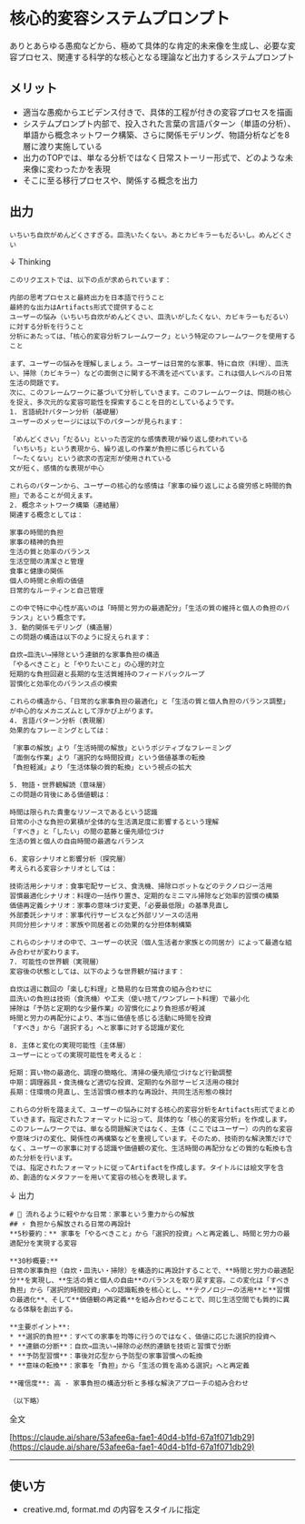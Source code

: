 # 核心的変容システムプロンプト

ありとあらゆる愚痴などから、極めて具体的な肯定的未来像を生成し、必要な変容プロセス、関連する科学的な核心となる理論など出力するシステムプロンプト


## メリット

* 適当な愚痴からエビデンス付きで、具体的工程が付きの変容プロセスを描画
* システムプロンプト内部で、投入された言葉の言語パターン（単語の分析）、単語から概念ネットワーク構築、さらに関係モデリング、物語分析などを8層に渡り実施している
* 出力のTOPでは、単なる分析ではなく日常ストーリー形式で、どのような未来像に変わったかを表現
* そこに至る移行プロセスや、関係する概念を出力

## 出力

```
いちいち自炊がめんどくさすぎる。皿洗いたくない。あとカビキラーもだるいし。めんどくさい
```

↓ Thinking

```
このリクエストでは、以下の点が求められています：

内部の思考プロセスと最終出力を日本語で行うこと
最終的な出力はArtifacts形式で提供すること
ユーザーの悩み（いちいち自炊がめんどくさい、皿洗いがしたくない、カビキラーもだるい）に対する分析を行うこと
分析にあたっては、「核心的変容分析フレームワーク」という特定のフレームワークを使用すること

まず、ユーザーの悩みを理解しましょう。ユーザーは日常的な家事、特に自炊（料理）、皿洗い、掃除（カビキラー）などの面倒さに関する不満を述べています。これは個人レベルの日常生活の問題です。
次に、このフレームワークに基づいて分析していきます。このフレームワークは、問題の核心を捉え、多次元的な変容可能性を探索することを目的としているようです。
1. 言語統計パターン分析（基礎層）
ユーザーのメッセージには以下のパターンが見られます：

「めんどくさい」「だるい」といった否定的な感情表現が繰り返し使われている
「いちいち」という表現から、繰り返しの作業が負担に感じられている
「〜たくない」という欲求の否定形が使用されている
文が短く、感情的な表現が中心

これらのパターンから、ユーザーの核心的な感情は「家事の繰り返しによる疲労感と時間的負担」であることが伺えます。
2. 概念ネットワーク構築（連結層）
関連する概念としては：

家事の時間的負担
家事の精神的負担
生活の質と効率のバランス
生活空間の清潔さと管理
食事と健康の関係
個人の時間と余暇の価値
日常的なルーティンと自己管理

この中で特に中心性が高いのは「時間と労力の最適配分」「生活の質の維持と個人の負担のバランス」という概念です。
3. 動的関係モデリング（構造層）
この問題の構造は以下のように捉えられます：

自炊→皿洗い→掃除という連鎖的な家事負担の構造
「やるべきこと」と「やりたいこと」の心理的対立
短期的な負担回避と長期的な生活質維持のフィードバックループ
習慣化と効率化のバランス点の模索

これらの構造から、「日常的な家事負担の最適化」と「生活の質と個人負担のバランス調整」が中心的なメカニズムとして浮かび上がります。
4. 言語パターン分析（表現層）
効果的なフレーミングとしては：

「家事の解放」より「生活時間の解放」というポジティブなフレーミング
「面倒な作業」より「選択的な時間投資」という価値基準の転換
「負担軽減」より「生活体験の質的転換」という視点の拡大

5. 物語・世界観解読（意味層）
この問題の背後にある価値観は：

時間は限られた貴重なリソースであるという認識
日常の小さな負担の累積が全体的な生活満足度に影響するという理解
「すべき」と「したい」の間の葛藤と優先順位づけ
生活の質と個人の自由時間の最適なバランス

6. 変容シナリオと影響分析（探究層）
考えられる変容シナリオとしては：

技術活用シナリオ：食事宅配サービス、食洗機、掃除ロボットなどのテクノロジー活用
習慣最適化シナリオ：料理の一括作り置き、定期的なミニマル掃除など効率的習慣の構築
価値再定義シナリオ：家事の意味づけ変更、「必要最低限」の基準見直し
外部委託シナリオ：家事代行サービスなど外部リソースの活用
共同分担シナリオ：家族や同居者との効果的な分担体制構築

これらのシナリオの中で、ユーザーの状況（個人生活者か家族との同居か）によって最適な組み合わせが変わります。
7. 可能性の世界観（実現層）
変容後の状態としては、以下のような世界観が描けます：

自炊は週に数回の「楽しむ料理」と簡易的な日常食の組み合わせに
皿洗いの負担は技術（食洗機）や工夫（使い捨て/ワンプレート料理）で最小化
掃除は「予防と定期的な少量作業」の習慣化により負担感が軽減
時間と労力の再配分により、本当に価値を感じる活動に時間を投資
「すべき」から「選択する」へと家事に対する認識が変化

8. 主体と変化の実現可能性（主体層）
ユーザーにとっての実現可能性を考えると：

短期：買い物の最適化、調理の簡略化、清掃の優先順位づけなど行動調整
中期：調理器具・食洗機など適切な投資、定期的な外部サービス活用の検討
長期：住環境の見直し、生活習慣の根本的な再設計、共同生活形態の検討

これらの分析を踏まえて、ユーザーの悩みに対する核心的変容分析をArtifacts形式でまとめていきます。指定されたフォーマットに沿って、具体的な「核心的変容分析」を作成します。
このフレームワークでは、単なる問題解決ではなく、主体（ここではユーザー）の内的な変容や意味づけの変化、関係性の再構築などを重視しています。そのため、技術的な解決策だけでなく、ユーザーの家事に対する認識や価値観の変化、生活時間の再配分などの質的な転換も含めた分析を行います。
では、指定されたフォーマットに従ってArtifactを作成します。タイトルには絵文字を含め、創造的なメタファーを用いて変容の核心を表現します。
```

↓ 出力

```
# 🌊 流れるように軽やかな日常：家事という重力からの解放
## ⚡ 負担から解放される日常の再設計
**5秒要約：** 家事を「やるべきこと」から「選択的投資」へと再定義し、時間と労力の最適配分を実現する変容

**30秒概要:**
日常の家事負担（自炊・皿洗い・掃除）を構造的に再設計することで、**時間と労力の最適配分**を実現し、**生活の質と個人の自由**のバランスを取り戻す変容。この変化は「すべき負担」から「選択的時間投資」への認識転換を核心とし、**テクノロジーの活用**と**習慣の最適化**、そして**価値観の再定義**を組み合わせることで、同じ生活空間でも質的に異なる体験を創出する。

**主要ポイント**:
* **選択的負担**：すべての家事を均等に行うのではなく、価値に応じた選択的投資へ
* **連鎖の分断**：自炊→皿洗い→掃除の必然的連鎖を技術と習慣で分断
* **予防型習慣**：事後対応型から予防型の家事習慣への転換
* **意味の転換**：家事を「負担」から「生活の質を高める選択」へと再定義

**確信度**: 高 - 家事負担の構造分析と多様な解決アプローチの組み合わせ

（以下略）
```

全文

[https://claude.ai/share/53afee6a-fae1-40d4-b1fd-67a1f071db29](https://claude.ai/share/53afee6a-fae1-40d4-b1fd-67a1f071db29)

---

## 使い方

- creative.md, format.md の内容をスタイルに指定



